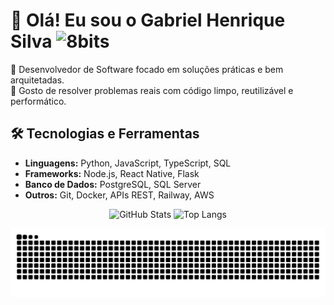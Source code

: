 # 👋 Olá! Eu sou o Gabriel Henrique Silva ![8bits](https://github.com/user-attachments/assets/15f48e28-75f1-42c8-bb8e-573808c03598)

🎯 Desenvolvedor de Software focado em soluções práticas e bem arquitetadas.<br>
🧩 Gosto de resolver problemas reais com código limpo, reutilizável e performático.

## 🛠️ Tecnologias e Ferramentas

- **Linguagens:** Python, JavaScript, TypeScript, SQL
- **Frameworks:** Node.js, React Native, Flask 
- **Banco de Dados:** PostgreSQL, SQL Server
- **Outros:** Git, Docker, APIs REST, Railway, AWS

<p align="center">
  <img src="https://github-readme-stats.vercel.app/api?username=cjdotcom&show_icons=true&theme=transparent&hide_title=true" alt="GitHub Stats" height="165"/>
  <img src="https://github-readme-stats.vercel.app/api/top-langs/?username=cjdotcom&layout=compact&theme=transparent&hide_title=true" alt="Top Langs" height="165"/>
</p>


<!-- ![Anurag's GitHub stats](https://github-readme-stats.vercel.app/api?username=cjdotcom&show_icons=true&theme=transparent&hide_title=true) -->
<!--![Top Langs](https://github-readme-stats.vercel.app/api/top-langs/?username=cjdotcom&layout=compact&theme=transparent&hide_title=true) -->

<picture align="center">
  <source media="(prefers-color-scheme: dark)" srcset="https://raw.githubusercontent.com/cjdotcom/cjdotcom/output/github-contribution-grid-snake-dark.svg">
  <source media="(prefers-color-scheme: light)" srcset="https://raw.githubusercontent.com/cjdotcom/cjdotcom/output/github-contribution-grid-snake-dark.svg">
  <img align="center" alt="github contribution grid snake animation" src="https://raw.githubusercontent.com/cjdotcom/cjdotcom/output/github-contribution-grid-snake.svg">
</picture>
